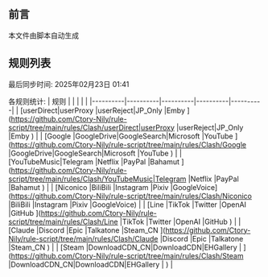 ## 前言
本文件由脚本自动生成

## 规则列表
最后同步时间: 2025年02月23日 01:41

各规则统计:
| 规则 |    |     |     |     |
|----------|----------|----------|----------|----------|
| [userDirect|userProxy |userReject|JP_Only   |Emby      ](https://github.com/Ctory-Nily/rule-script/tree/main/rules/Clash/userDirect|userProxy |userReject|JP_Only   |Emby      ) |
| [Google    |GoogleDrive|GoogleSearch|Microsoft |YouTube   ](https://github.com/Ctory-Nily/rule-script/tree/main/rules/Clash/Google    |GoogleDrive|GoogleSearch|Microsoft |YouTube   ) |
| [YouTubeMusic|Telegram  |Netflix   |PayPal    |Bahamut   ](https://github.com/Ctory-Nily/rule-script/tree/main/rules/Clash/YouTubeMusic|Telegram  |Netflix   |PayPal    |Bahamut   ) |
| [Niconico  |BiliBili  |Instagram |Pixiv     |GoogleVoice](https://github.com/Ctory-Nily/rule-script/tree/main/rules/Clash/Niconico  |BiliBili  |Instagram |Pixiv     |GoogleVoice) |
| [Line      |TikTok    |Twitter   |OpenAI    |GitHub    ](https://github.com/Ctory-Nily/rule-script/tree/main/rules/Clash/Line      |TikTok    |Twitter   |OpenAI    |GitHub    ) |
| [Claude    |Discord   |Epic      |Talkatone |Steam_CN  ](https://github.com/Ctory-Nily/rule-script/tree/main/rules/Clash/Claude    |Discord   |Epic      |Talkatone |Steam_CN  ) |
| [Steam     |DownloadCDN_CN|DownloadCDN|EHGallery |          ](https://github.com/Ctory-Nily/rule-script/tree/main/rules/Clash/Steam     |DownloadCDN_CN|DownloadCDN|EHGallery |          ) |